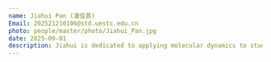 ```yaml
---
name: Jiahui Pan (潘佳荟)
Email: 202521210106@std.uestc.edu.cn
photo: people/master/photo/Jiahui_Pan.jpg
date: 2025-09-01
description: Jiahui is dedicated to applying molecular dynamics to study battery materials, aiming to deepen the understanding of electrochemical processes and improve battery performance.
---
```

